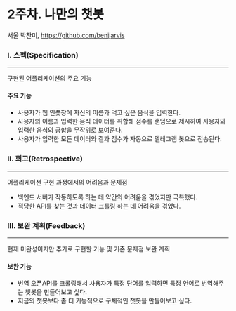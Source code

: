 

# 2주차. 나만의 챗봇

서울 박찬미, https://github.com/benjjarvis



### I. 스펙(Specification)

------

구현된 어플리케이션의 주요 기능

#### 주요 기능

- 사용자가 웹 인풋창에 자신의 이름과 먹고 싶은 음식을 입력한다.
- 사용자의 이름과 입력한 음식 데이터를 취합해 점수를 랜덤으로 제시하여 사용자와 입력한 음식의 궁합을 무작위로 보여준다.
- 사용자가 입력한 모든 데이터와 결과 점수가 자동으로 텔레그램 봇으로 전송된다.



### II. 회고(Retrospective)

------

어플리케이션 구현 과정에서의 어려움과 문제점

- 백엔드 서버가 작동하도록 하는 데 약간의 어려움을 겪었지만 극복했다.
- 적당한  API를 찾는 것과 데이터 크롤링 하는 데 어려움을 겪었다.



### III. 보완 계획(Feedback)

------

현재 미완성이지만 추가로 구현할 기능 및 기존 문제점 보완 계획

#### 보완 기능

- 번역 오픈API를 크롤링해서 사용자가 특정 단어를 입력하면 특정 언어로 번역해주는 챗봇을 만들어보고 싶다. 
- 지금의 챗봇보다 좀 더 기능적으로 구체적인 챗봇을 만들어보고 싶다.
